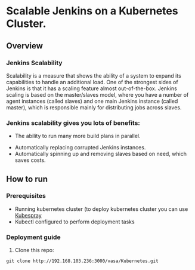 # Scalable Jenkins on a Kubernetes Cluster.

## Overview
### Jenkins Scalability

Scalability is a measure that shows the ability of a system to expand its capabilities to handle an additional load. One of the strongest sides of Jenkins is that it has a scaling feature almost out-of-the-box. Jenkins scaling is based on the master/slaves model, where you have a number of agent instances (called slaves) and one main Jenkins instance (called master), which is responsible mainly for distributing jobs across slaves.

### Jenkins scalability gives you lots of benefits:

- The ability to run many more build plans in parallel.
* Automatically replacing corrupted Jenkins instances.
* Automatically spinning up and removing slaves based on need, which saves costs.


## How to run
### Prerequisites
- Running kubernetes cluster (to deploy kubernetes cluster you can use [Kubespray](https://github.com/kubernetes-incubator/kubespray.git)
- Kubectl configured to perform deployment tasks


### Deployment guide
1. Clone this repo:

`git clone http://192.168.103.236:3000/vasa/Kubernetes.git`



